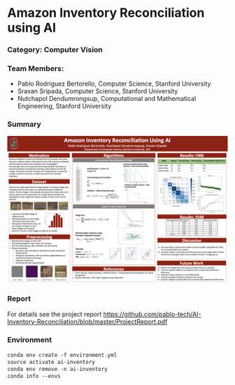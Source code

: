 # Amazon Inventory Reconciliation using AI
### Category: Computer Vision
### Team Members: 
- Pablo Rodriguez Bertorello, Computer Science, Stanford University
- Sravan Sripada, Computer Science, Stanford University
- Nutchapol Dendumrongsup, Computational and Mathematical Engineering, Stanford University

### Summary
![picture](img/ProjectSummary.png)

### Report
For details see the project report https://github.com/pablo-tech/AI-Inventory-Reconciliation/blob/master/ProjectReport.pdf


### Environment

```
conda env create -f environment.yml
source activate ai-inventory
conda env remove -n ai-inventory
conda info --envs
```
